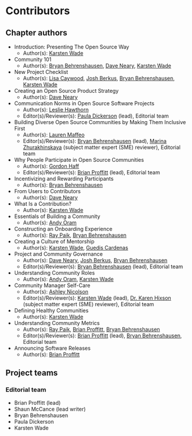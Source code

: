 # Contributors

## Chapter authors

* Introduction: Presenting The Open Source Way
  * Author(s): [Karsten Wade](mailto:kwade@redhat.com)
* Community 101
  * Author(s): [Bryan Behrenshausen](mailto:bryan.behrenshausen@sas.com), [Dave Neary](mailto:dneary@redhat.com), [Karsten Wade](mailto:kwade@redhat.com)
* New Project Checklist
  * Author(s): [Lisa Caywood](mailto:lcaywood@redhat.com), [Josh Berkus](mailto:jberkus@redhat.com), [Bryan Behrenshausen](mailto:bryan.behrenshausen@sas.com), [Karsten Wade](mailto:kwade@redhat.com)
* Creating an Open Source Product Strategy
  * Author(s): [Dave Neary](mailto:dneary@redhat.com)
* Communication Norms in Open Source Software Projects
  * Author(s): [Leslie Hawthorn](mailto:lhawthor@redhat.com)
  * Editor(s)/Reviewer(s): [Paula Dickerson](mailto:pdickers@redhat.com) (lead), Editorial team
* Building Diverse Open Source Communities by Making Them Inclusive First
  * Author(s): [Lauren Maffeo](mailto:laurenmaffeo8@gmail.com)
  * Editor(s)/Reviewer(s): [Bryan Behrenshausen](mailto:bryan.behrenshausen@sas.com) (lead), [Marina Zhurakhinskaya](mailto:marinaz@redhat.com) (subject matter expert (SME) reviewer), Editorial team
* Why People Participate in Open Source Communities
  * Author(s): [Gordon Haff](mailto:ghaff@redhat.com)
  * Editor(s)/Reviewer(s): [Brian Proffitt](mailto:bkp@redhat.com) (lead), Editorial team
* Incentivizing and Rewarding Participants
  * Author(s): [Bryan Behrenshausen](mailto:bryan.behrenshausen@sas.com)
* From Users to Contributors
  * Author(s): [Dave Neary](mailto:dneary@redhat.com)
* What Is a Contribution?
  * Author(s): [Karsten Wade](mailto:kwade@redhat.com)
* Essentials of Building a Community
  * Author(s): [Andy Oram](mailto:andyo@praxagora.com)
* Constructing an Onboarding Experience
  * Author(s): [Ray Paik](mailto:ray@cube.dev), [Bryan Behrenshausen](mailto:bryan.behrenshausen@sas.com)
* Creating a Culture of Mentorship
  * Author(s): [Karsten Wade](mailto:kwade@redhat.com), [Guedis Cardenas](mailto:guedis@palante.co)
* Project and Community Governance
  * Author(s): [Dave Neary](mailto:dneary@redhat.com), [Josh Berkus](mailto:jberkus@redhat.com), [Bryan Behrenshausen](mailto:bryan.behrenshausen@sas.com)
  * Editor(s)/Reviewer(s): [Bryan Behrenshausen](mailto:bryan.behrenshausen@sas.com) (lead), Editorial team
* Understanding Community Roles
  * Author(s): [Andy Oram](mailto:andyo@praxagora.com), [Karsten Wade](mailto:kwade@redhat.com)
* Community Manager Self-Care
  * Author(s): [Ashley Nicolson](mailto:ashjayne.nicolson@gmail.com)
  * Editor(s)/Reviewer(s): [Karsten Wade](mailto:kwade@redhat.com) (lead), [Dr. Karen Hixson](https://www.karenhixsonlpc.com/) (subject matter expert (SME) reviewer), Editorial team
* Defining Healthy Communities
  * Author(s): [Karsten Wade](mailto:kwade@redhat.com)
* Understanding Community Metrics
  * Author(s): [Ray Paik](mailto:ray@cube.dev), [Brian Proffitt](mailto:bkp@redhat.com), [Bryan Behrenshausen](mailto:bryan.behrenshausen@sas.com)
  * Editor(s)/Reviewer(s): [Brian Proffitt](mailto:bkp@redhat.com) (lead), [Bryan Behrenshausen](mailto:bryan.behrenshausen@sas.com), Editorial team
* Announcing Software Releases
  * Author(s): [Brian Proffitt](mailto:bkp@redhat.com)

## Project teams 

### Editorial team

* Brian Proffitt (lead)
* Shaun McCance (lead writer)
* Bryan Behrenshausen
* Paula Dickerson
* Karsten Wade
